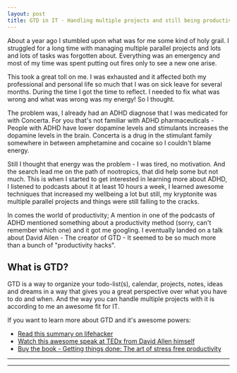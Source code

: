 ```yaml
---
layout: post
title: GTD in IT - Handling multiple projects and still being productive
---
```


About a year ago I stumbled upon what was for me some kind of holy grail.
I struggled for a long time with managing multiple parallel projects and lots and lots of tasks was forgotten about. Everything was an emergency and most of my time was spent putting out fires only to see a new one arise.

This took a great toll on me. I was exhausted and it affected both my professional and personal life so much that I was on sick leave for several months.
During the time I got the time to reflect. I needed to fix what was wrong and what was wrong was my energy! So I thought.

The problem was, I already had an ADHD diagnose that I was medicated for with Concerta. For you that's not familiar with ADHD pharmaceuticals - People with ADHD have lower dopamine levels and stimulants increases the dopamine levels in the brain. Concerta is a drug in the stimulant family somewhere in between amphetamine and cocaine so I couldn't blame energy.

Still I thought that energy was the problem - I was tired, no motivation. And the search lead me on the path of nootropics, that did help some but not much.
This is when I started to get interested in learning more about ADHD, I listened to podcasts about it at least 10 hours a week, I learned awesome techniques that increased my wellbeing a lot but still, my kryptonite was multiple parallel projects and things were still falling to the cracks.

In comes the world of productivity; A mention in one of the podcasts of ADHD mentioned something about a productivity method (sorry, can't remember which one) and it got me googling.
I eventually landed on a talk about David Allen - The creator of GTD - It seemed to be so much more than a bunch of "productivity hacks".


## What is GTD?

GTD is a way to organize your todo-list(s), calendar, projects, notes, ideas and dreams in a way that gives you a great perspective over what you have to do and when.
And the way you can handle multiple projects with it is according to me an awesome fit for IT.

If you want to learn more about GTD and it's awesome powers:

* [Read this summary on lifehacker](http://lifehacker.com/productivity-101-a-primer-to-the-getting-things-done-1551880955)
* [Watch this awesome speak at TEDx from David Allen himself](https://www.youtube.com/watch?v=CHxhjDPKfbY)
* [Buy the book - Getting things done: The art of stress free productivity](https://www.amazon.com/Getting-Things-Done-Stress-Free-Productivity/dp/0142000280)




----
****